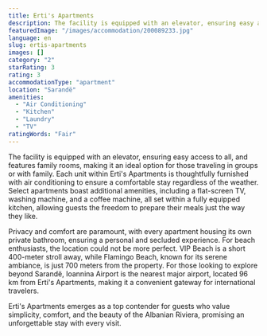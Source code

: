 ```yaml
---
title: Erti's Apartments
description: The facility is equipped with an elevator, ensuring easy access to all, and features family rooms, making it an ideal option for those traveling in groups or wi
featuredImage: "/images/accommodation/200089233.jpg"
language: en
slug: ertis-apartments
images: []
category: "2"
starRating: 3
rating: 3
accommodationType: "apartment"
location: "Sarandë"
amenities:
  - "Air Conditioning"
  - "Kitchen"
  - "Laundry"
  - "TV"
ratingWords: "Fair"
---
```


The facility is equipped with an elevator, ensuring easy access to all, and features family rooms, making it an ideal option for those traveling in groups or with family. Each unit within Erti's Apartments is thoughtfully furnished with air conditioning to ensure a comfortable stay regardless of the weather. Select apartments boast additional amenities, including a flat-screen TV, washing machine, and a coffee machine, all set within a fully equipped kitchen, allowing guests the freedom to prepare their meals just the way they like.

Privacy and comfort are paramount, with every apartment housing its own private bathroom, ensuring a personal and secluded experience. For beach enthusiasts, the location could not be more perfect. VIP Beach is a short 400-meter stroll away, while Flamingo Beach, known for its serene ambiance, is just 700 meters from the property. For those looking to explore beyond Sarandë, Ioannina Airport is the nearest major airport, located 96 km from Erti's Apartments, making it a convenient gateway for international travelers.

Erti's Apartments emerges as a top contender for guests who value simplicity, comfort, and the beauty of the Albanian Riviera, promising an unforgettable stay with every visit.

